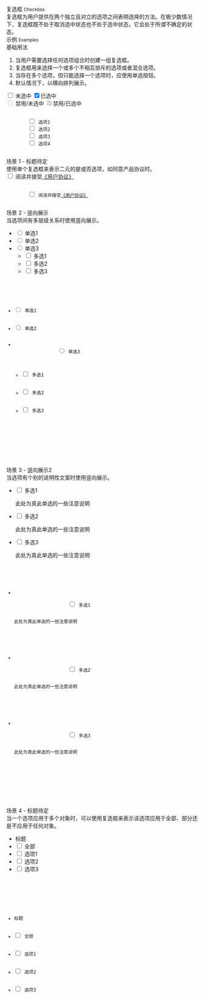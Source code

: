 <div class="mb40">
    <div class="fontsize-20">复选框 <small>Checkbox</small></div>
    <div class="color-999 mt4">复选框为用户提供在两个独立且对立的选项之间表明选择的方法。在极少数情况下，复选框既不处于取消选中状态也不处于选中状态，它会处于所谓不确定的状态。</div>
</div>

<div class="fontsize-16 mb10">示例 <small>Examples</small></div>

<div class="example">
    <div class="content">
        <div class="content-header">
            <div>基础用法</div>
            <ol>
                <li>当用户需要选择任何选项组合时创建一组复选框。</li>
                <li>复选框用来选择一个或多个不相互排斥的选项或者混合选项。</li>
                <li>当存在多个选项，但只能选择一个选项时，应使用单选按钮。</li>
                <li>默认情况下，以横向排列展示。</li>
            </ol>
        </div>
        <div class="content-body">
            <div>
                <label><input type="checkbox"> 未选中</label>
                <label><input type="checkbox" checked>已选中</label>
            </div>
            <div>
                <label class="disabled"><input type="checkbox" disabled> 禁用/未选中</label>
                <label class="disabled"><input type="checkbox" checked disabled>禁用/已选中</label>
            </div>
        </div>
    </div>
    <pre><code class="hljs html">
        <label><input type="checkbox"> 选项1</label>
        <label><input type="checkbox"> 选项2</label>
        <label><input type="checkbox"> 选项3</label>
        <label><input type="checkbox"> 选项4</label>
    </code></pre>
</div>

<div class="example">
    <div class="content">
        <div class="content-header">
            <div>场景 1 - 标题待定</div>
            <div class="color-999 mt6">使用单个复选框来表示二元的是或否选项，如同意产品协议时。</div>
        </div>
        <div class="content-body">
            <label><input type="checkbox"> 阅读并接受<a href="javascript:;">《用户协议》</a></label>    
        </div>
    </div>
    <pre><code class="hljs html">
        <label><input type="checkbox"> 阅读并接受<a href="javascript:;">《用户协议》</a></label>
    </code></pre>
</div>

<div class="example">
    <div class="content">
        <div class="content-header">
            <div>场景 2 - 竖向展示</div>
            <div class="color-999 mt6">当选项间有多层级关系时使用竖向展示。</div>
        </div>
        <div class="content-body">
            <ul class="checklist" id="case2">
                <li><label><input type="radio" name="sss" data-linkage-name="all-1"> 单选1</label></li>
                <li><label><input type="radio" name="sss" data-linkage-name="all-2"> 单选2</label></li>
                <li>
                    <label><input type="radio" name="sss" data-linkage-name="all"> 单选3</label>
                    <ul class="checklist">
                        <li><label><input type="checkbox" data-linkage-parent-name="all"> 多选1</label></li>
                        <li><label><input type="checkbox" data-linkage-parent-name="all"> 多选2</label></li>
                        <li><label><input type="checkbox" data-linkage-parent-name="all"> 多选3</label></li>
                    </ul>
                </li>
            </ul>
        </div>
    </div>
    <pre><code class="hljs html">
        <ul class="checklist">
            <li><label><input type="radio" name="sss"> 单选1</label></li>
            <li><label><input type="radio" name="sss"> 单选2</label></li>
            <li>
                <label><input type="radio" name="sss"> 单选3</label>
                <ul class="checklist">
                    <li><label><input type="checkbox"> 多选1</label></li>
                    <li><label><input type="checkbox"> 多选2</label></li>
                    <li><label><input type="checkbox"> 多选3</label></li>
                </ul>
            </li>
        </ul>
    </code></pre>
</div>

<div class="example">
    <div class="content">
        <div class="content-header">
            <div>场景 3 - 竖向展示2</div>
            <div class="color-999 mt6">当选项有个别的说明性文案时使用竖向展示。</div>
        </div>
        <div class="content-body">
            <ul class="checklist">
                <li>
                    <label>
                        <input type="checkbox"> 多选1
                        <p class="desc">此处为真此单选的一些注意说明</p>
                    </label>
                </li>
                <li>
                    <label>
                        <input type="checkbox"> 多选2
                        <p class="desc">此处为真此单选的一些注意说明</p>
                    </label>
                </li>
                <li>
                    <label>
                        <input type="checkbox"> 多选3
                        <p class="desc">此处为真此单选的一些注意说明</p>
                    </label>
                </li>
            </ul>
        </div>
    </div>
    <pre><code class="hljs html">
        <ul class="checklist">
            <li>
                <label>
                    <input type="checkbox"> 多选1
                    <p class="desc">此处为真此单选的一些注意说明</p>
                </label>
            </li>
            <li>
                <label>
                    <input type="checkbox"> 多选2
                    <p class="desc">此处为真此单选的一些注意说明</p>
                </label>
            </li>
            <li>
                <label>
                    <input type="checkbox"> 多选3
                    <p class="desc">此处为真此单选的一些注意说明</p>
                </label>
            </li>
        </ul>
    </code></pre>
</div>

<div class="example">
    <div class="content">
        <div class="content-header">
            <div>场景 4 - 标题待定</div>
            <div class="color-999 mt6">当一个选项应用于多个对象时，可以使用复选框来表示该选项应用于全部、部分还是不应用于任何对象。</div>
        </div>
        <div class="content-body">
            <div class="checklist-linkage" id="case4">
                <ul>
                    <li><label class="title">标题</li>
                    <li><label><input type="checkbox" data-linkage-name="all"> 全部</label></li>
                    <li><label><input type="checkbox" data-linkage-parent-name="all"> 选项1</label></li>
                    <li><label><input type="checkbox" data-linkage-parent-name="all"> 选项2</label></li>
                    <li><label><input type="checkbox" data-linkage-parent-name="all"> 选项3</label></li>
                </ul>
            </div>
        </div>
    </div>
    <pre><code class="hljs html">
        <div class="checklist-linkage">
            <ul>
                <li><label class="title">标题</li>
                <li><label><input type="checkbox" data-linkage-name="all"> 全部</label></li>
                <li><label><input type="checkbox" data-linkage-parent-name="all"> 选项1</label></li>
                <li><label><input type="checkbox" data-linkage-parent-name="all"> 选项2</label></li>
                <li><label><input type="checkbox" data-linkage-parent-name="all"> 选项3</label></li>
            </ul>
        </div>
    </code></pre>
</div>

<script type="text/javascript">
    require(['spec.components/linkage'], function(Linkage) {
        Linkage('#case2')
        Linkage('#case4')
    })
</script>